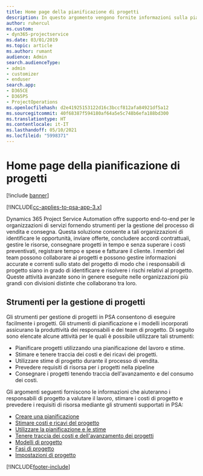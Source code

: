 ```yaml
---
title: Home page della pianificazione di progetti
description: In questo argomento vengono fornite informazioni sulla pianificazione di progetti.
author: ruhercul
ms.custom:
- dyn365-projectservice
ms.date: 03/01/2019
ms.topic: article
ms.author: rumant
audience: Admin
search.audienceType:
- admin
- customizer
- enduser
search.app:
- D365CE
- D365PS
- ProjectOperations
ms.openlocfilehash: d2e41925153122d16c3bccf812afa84921df5a12
ms.sourcegitcommit: 40f68387f594180af64a5e5c748b6efa188bd300
ms.translationtype: HT
ms.contentlocale: it-IT
ms.lasthandoff: 05/10/2021
ms.locfileid: "5998371"
---
```

# <a name="project-planning-home-page"></a>Home page della pianificazione di progetti

[!include [banner](../includes/psa-now-project-operations.md)]

[!INCLUDE[cc-applies-to-psa-app-3.x](../includes/cc-applies-to-psa-app-3x.md)]

Dynamics 365 Project Service Automation offre supporto end-to-end per le organizzazioni di servizi fornendo strumenti per la gestione del processo di vendita e consegna. Questa soluzione consente a tali organizzazioni di identificare le opportunità, inviare offerte, concludere accordi contrattuali, gestire le risorse, consegnare progetti in tempo e senza superare i costi preventivati, registrare tempo e spese e fatturare il cliente. I membri del team possono collaborare ai progetti e possono gestire informazioni accurate e correnti sullo stato del progetto di modo che i responsabili di progetto siano in grado di identificare e risolvere i rischi relativi al progetto. Queste attività avanzate sono in genere eseguite nelle organizzazioni più grandi con divisioni distinte che collaborano tra loro.

## <a name="project-management-tools"></a>Strumenti per la gestione di progetti

Gli strumenti per gestione di progetti in PSA consentono di eseguire facilmente i progetti. Gli strumenti di pianificazione e i modelli incorporati assicurano la produttività dei responsabili e dei team di progetto. Di seguito sono elencate alcune attività per le quali è possibile utilizzare tali strumenti:

- Pianificare progetti utilizzando una pianificazione del lavoro e stime.
- Stimare e tenere traccia dei costi e dei ricavi dei progetti.
- Utilizzare stime di progetto durante il processo di vendita.
- Prevedere requisiti di risorsa per i progetti nella pipeline
- Consegnare i progetti tenendo traccia dell'avanzamento e del consumo dei costi.

Gli argomenti seguenti forniscono le informazioni che aiuteranno i responsabili di progetto a valutare il lavoro, stimare i costi di progetto e prevedere i requisiti di risorsa mediante gli strumenti supportati in PSA:

- [Creare una pianificazione ](project-creating.md)
- [Stimare costi e ricavi del progetto](project-estimating.md)
- [Utilizzare la pianificazione e le stime](project-leveraging.md)
- [Tenere traccia dei costi e dell'avanzamento dei progetti](project-tracking.md)
- [Modelli di progetto](project-templates.md)
- [Fasi di progetto](project-stages.md)
- [Impostazioni di progetto](project-settings.md)


[!INCLUDE[footer-include](../includes/footer-banner.md)]